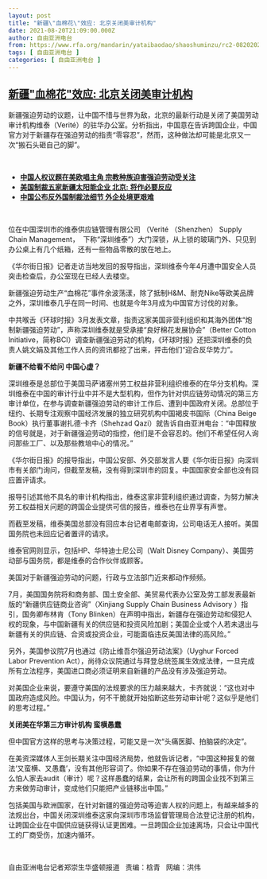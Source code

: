 ```yaml
---
layout: post
title: "新疆\"血棉花\"效应: 北京关闭美审计机构"
date: 2021-08-20T21:09:00.000Z
author: 自由亚洲电台
from: https://www.rfa.org/mandarin/yataibaodao/shaoshuminzu/rc2-08202021102445.html
tags: [ 自由亚洲电台 ]
categories: [ 自由亚洲电台 ]
---
```

<!--1629493740000-->
[新疆"血棉花"效应: 北京关闭美审计机构](https://www.rfa.org/mandarin/yataibaodao/shaoshuminzu/rc2-08202021102445.html)
------

<div>
<p></p><p>新疆强迫劳动的议题，让中国不惜与世界为敌，北京的最新行动是关闭了美国劳动审计机构维泰（Verité）的驻华办公室。分析指出，中国意在告诉跨国企业，中国官方对于新疆存在强迫劳动的指责“零容忍”，然而，这种做法却可能是北京又一次“搬石头砸自己的脚”。</p><p><br/></p><ul><li><a href="https://www.rfa.org/mandarin/yataibaodao/shehui/bx-07132021111053.html"><strong>中国人权议题在美欧唱主角 宗教种族迫害强迫劳动受关注</strong></a></li><li><strong><a href="https://www.rfa.org/mandarin/yataibaodao/jingmao/jt-06242021100842.html">美国制裁五家新疆太阳能企业 北京: 将作必要反应</a></strong></li><li><strong><a href="https://www.rfa.org/mandarin/yataibaodao/huanjing/jt-06102021144235.html">中国公布反外国制裁法细节 外企处境更艰难</a></strong></li></ul><p><br/></p><p>位在中国深圳市的维泰供应链管理有限公司 （Verité （Shenzhen） Supply Chain Management，  下称“深圳维泰”）大门深锁，从上锁的玻璃门外、只见到办公桌上有几个纸箱，还有一些物品零散的放在地上。</p><p>《华尔街日报》记者走访当地发回的报导指出，深圳维泰今年4月遭中国安全人员突击检查后，办公室现在已经人去楼空。</p><p>新疆强迫劳动生产“血棉花”事件余波荡漾，除了抵制H&amp;M、耐克Nike等欧美品牌之外，深圳维泰几乎在同一时间、也就是今年3月成为中国官方讨伐的对象。</p><p>中共喉舌《环球时报》3月发表文章，指责这家美国非营利组织和其海外团体“炮制新疆强迫劳动”，声称深圳维泰就是受承接“良好棉花发展协会”（Better Cotton Initiative，简称BCI）调查新疆强迫劳动的机构，《环球时报》还把深圳维泰的负责人姚文娟及其他工作人员的资讯都挖了出来，抨击他们“迎合反华势力”。</p><p><strong>新疆不给看不给问</strong><strong> </strong><strong>中国心虚？</strong></p><p>深圳维泰是总部位于美国马萨诸塞州劳工权益非营利组织维泰的在华分支机构。深圳维泰在中国的审计行业中并不是大型机构，但作为针对供应链劳动情况的第三方审计单位，在参与调查新疆强迫劳动的审计工作后、遭到中国政府关闭。总部位于纽约、长期专注观察中国经济发展的独立研究机构中国褐皮书国际（China Beige Book）执行董事谢扎德·卡齐（Shehzad Qazi）就告诉自由亚洲电台：“中国释放的信号就是，对于新疆强迫劳动的指控，他们是不会容忍的。他们不希望任何人询问那些工厂、以及那些教培中心的情况。”</p><p>《华尔街日报》的报导指出，中国公安部、外交部发言人要《华尔街日报》向深圳市有关部门询问，但截至发稿，没有得到深圳市的回复。中国国家安全部也没有回应置评请求。</p><p>报导引述其他不具名的审计机构指出，维泰这家非营利组织通过调查，为努力解决劳工权益相关问题的跨国企业提供可信的报告，维泰也在业界享有声誉。</p><p>而截至发稿，维泰美国总部没有回应本台记者电邮查询，公司电话无人接听。美国国务院也未回应记者置评的请求。</p><p>维泰官网则显示，包括HP、华特迪士尼公司（Walt Disney Company）、美国劳动部与国务院，都是维泰的合作伙伴或顾客。</p><p>美国对于新疆强迫劳动的问题，行政与立法部门近来都动作频频。</p><p>7月，美国国务院将和商务部、国土安全部、美贸易代表办公室及劳工部发表最新版的“新疆供应链商业咨询”（Xinjiang Supply Chain Business Advisory ）指引，国务卿布林肯（Tony Blinken）在声明中指出，新疆存在强迫劳动和侵犯人权的现象，与中国新疆有关的供应链和投资风险加剧；美国企业或个人若未退出与新疆有关的供应链、合资或投资企业，可能面临违反美国法律的高风险。”</p><p>另外，美国参议院7月也通过《防止维吾尔强迫劳动法案》（Uyghur Forced Labor Prevention Act），尚待众议院通过与拜登总统签属生效成法律，一旦完成所有立法程序，美国进口商必须证明来自新疆的产品没有涉及强迫劳动。</p><p>对美国企业来说，要遵守美国的法规要求的压力越来越大，卡齐就说：“这也对中国政府造成风险。中国认为，何不干脆就开始掐断这些劳动审计呢？这似乎是他们的思考过程。”</p><p><strong><span>关闭</span>美在华第三方审计机构</strong><strong> </strong><strong>蛮横愚蠢</strong></p><p>但中国官方这样的思考与决策过程，可能又是一次“头痛医脚、拍脑袋的决定”。</p><p>在美资深媒体人王剑长期关注中国经济局势，他就告诉记者，“中国这种报复的做法‘又蛮横、又愚蠢’，没有其他形容词了。你如果不存在强迫劳动的事情，你为什么怕人家去audit（审计）呢？这样愚蠢的结果，会让所有的跨国企业找不到第三方来做劳动审计，变成他们只能把产业链移出中国。”</p><p>包括美国与欧洲国家，在针对新疆的强迫劳动等迫害人权的问题上，有越来越多的法规出台，中国关闭深圳维泰这家向深圳市市场监督管理局合法登记注册的机构，让跨国企业在中国供应链获得认证更困难。一旦跨国企业加速离场，只会让中国代工的厂商受伤，加速内循环。</p><p><br/></p><p>自由亚洲电台记者郑崇生华盛顿报道   责编：梒青   网编：洪伟</p>
</div>
